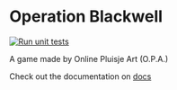 # Operation Blackwell

[![Run unit tests](https://github.com/Online-Pluisje-Art/Operation-Blackwell/actions/workflows/tests.yml/badge.svg?branch=development)](https://github.com/Online-Pluisje-Art/Operation-Blackwell/actions/workflows/tests.yml)

A game made by Online Pluisje Art (O.P.A.)

Check out the documentation on [docs](https://docs.opa.rip)